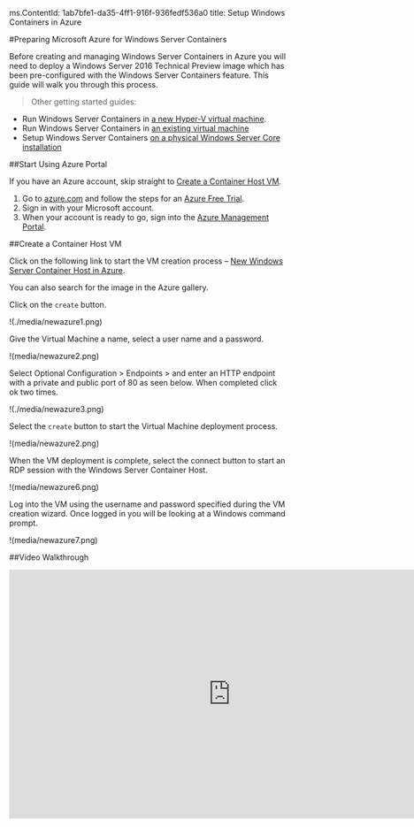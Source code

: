 ms.ContentId: 1ab7bfe1-da35-4ff1-916f-936fedf536a0
title: Setup Windows Containers in Azure

#Preparing Microsoft Azure for Windows Server Containers

Before creating and managing Windows Server Containers in Azure you will need to deploy a Windows Server 2016 Technical Preview image which has been pre-configured with the Windows Server Containers feature.
This guide will walk you through this process.

> Other getting started guides:
> 

*   Run Windows Server Containers in [a new Hyper-V virtual machine](./container_setup.md).
*   Run Windows Server Containers in [an existing virtual machine](./inplace_setup.md)
*   Setup Windows Server Containers [on a physical Windows Server Core installation](./inplace_setup.md)

##Start Using Azure Portal

If you have an Azure account, skip straight to [Create a Container Host VM](#CreateacontainerhostVM).

1.  Go to [azure.com](https://azure.com) and follow the steps for an [Azure Free Trial](https://azure.microsoft.com/en-us/pricing/free-trial/).
2.  Sign in with your Microsoft account.
3.  When your account is ready to go, sign into the [Azure Management Portal](https://portal.azure.com).

##Create a Container Host VM

Click on the following link to start the VM creation process – [New Windows Server Container Host in Azure](https://portal.azure.com/#gallery/Microsoft.WindowsServer2016TechnicalPreviewwithContainers).

You can also search for the image in the Azure gallery.

Click on the `create` button.

!(./media/newazure1.png)

Give the Virtual Machine a name, select a user name and a password.

!(media/newazure2.png)

Select Optional Configuration > Endpoints > and enter an HTTP endpoint with a private and public port of 80 as seen below.
When completed click ok two times.

!(./media/newazure3.png)

Select the `create` button to start the Virtual Machine deployment process.

!(media/newazure2.png)

When the VM deployment is complete, select the connect button to start an RDP session with the Windows Server Container Host.

!(media/newazure6.png)

Log into the VM using the username and password specified during the VM creation wizard.
Once logged in you will be looking at a Windows command prompt.

!(media/newazure7.png)

##Video Walkthrough

<iframe src="https://channel9.msdn.com/Blogs/containers/Quick-Start-Configure-Windows-Server-Containers-in-Microsoft-Azure/player" width="800" height="450" allowFullScreen="true" frameBorder="0" scrolling="no" caps_internal_Id="50b33253-e275-47c9-9376-503d5da6137d" />

##Next Steps - Start Using Containers

Now that you have a Windows Server 2016 system running the Windows Server Container feature jump to the following guides to begin working with Windows Server Containers and Windows Server Container images.

[Quick Start: Windows Server Containers and Docker](./manage_docker.md)[Quick Start: Windows Server Containers and PowerShell](./manage_powershell.md)

-------------------
[Back to Container Home](../containers_welcome.md)  
[Known Issues for Current Release](../about/work_in_progress.md)


